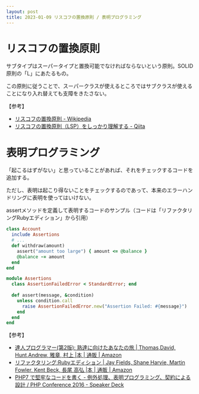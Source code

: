 ```yaml
---
layout: post
title: 2023-01-09 リスコフの置換原則 / 表明プログラミング
---
```


# リスコフの置換原則

サブタイプはスーパータイプと置換可能でなければならないという原則。SOLID原則の「L」にあたるもの。

この原則に従うことで、スーパークラスが使えるところではサブクラスが使えることになり入れ替えても支障をきたさない。

【参考】
- [リスコフの置換原則 - Wikipedia](https://ja.wikipedia.org/wiki/%E3%83%AA%E3%82%B9%E3%82%B3%E3%83%95%E3%81%AE%E7%BD%AE%E6%8F%9B%E5%8E%9F%E5%89%87#:~:text=%E3%83%AA%E3%82%B9%E3%82%B3%E3%83%95%E3%81%AE%E7%BD%AE%E6%8F%9B%E5%8E%9F%E5%89%87%EF%BC%88%E3%82%8A%E3%81%99,%E3%81%AA%E3%82%89%E3%81%AA%E3%81%84%E3%80%81%E3%81%A8%E3%81%84%E3%81%86%E5%8E%9F%E5%89%87%E3%81%A7%E3%81%82%E3%82%8B%E3%80%82)
- [リスコフの置換原則（LSP）をしっかり理解する - Qiita](https://qiita.com/yuki153/items/142d0d7a556cab787fad)

# 表明プログラミング
「起こるはずがない」と思っていることがあれば、それをチェックするコードを追加する。

ただし、表明は起こり得ないことをチェックするのであって、本来のエラーハンドリングに表明を使ってはいけない。

assertメソッドを定義して表明するコードのサンプル（コードは「リファクタリングRubyエディション」から引用）

```ruby
class Account
  include Assertions
  # ...
  def withdraw(amount)
    assert("amount too large") { amount <= @balance }
    @balance -= amount
  end
end

module Assertions
  class AssertionFailedError < StandardError; end
  
  def assert(message, &condition)
    unless condition.call
      raise AssertionFailedError.new("Assertion Failed: #{message}")
    end
  end
end
```

【参考】
- [達人プログラマー(第2版): 熟達に向けたあなたの旅 | Thomas,David, Hunt,Andrew, 雅章, 村上 |本 | 通販 | Amazon](https://www.amazon.co.jp/%E9%81%94%E4%BA%BA%E3%83%97%E3%83%AD%E3%82%B0%E3%83%A9%E3%83%9E%E3%83%BC-%E7%AC%AC2%E7%89%88-%E7%86%9F%E9%81%94%E3%81%AB%E5%90%91%E3%81%91%E3%81%9F%E3%81%82%E3%81%AA%E3%81%9F%E3%81%AE%E6%97%85-David-Thomas/dp/4274226298)
- [リファクタリング:Rubyエディション | Jay Fields, Shane Harvie, Martin Fowler, Kent Beck, 長尾 高弘 |本 | 通販 | Amazon](https://www.amazon.co.jp/%E3%83%AA%E3%83%95%E3%82%A1%E3%82%AF%E3%82%BF%E3%83%AA%E3%83%B3%E3%82%B0-Ruby%E3%82%A8%E3%83%87%E3%82%A3%E3%82%B7%E3%83%A7%E3%83%B3-Jay-Fields/dp/4048678841)
- [PHP7 で堅牢なコードを書く - 例外処理、表明プログラミング、契約による設計 / PHP Conference 2016 - Speaker Deck](https://speakerdeck.com/twada/php-conference-2016)
